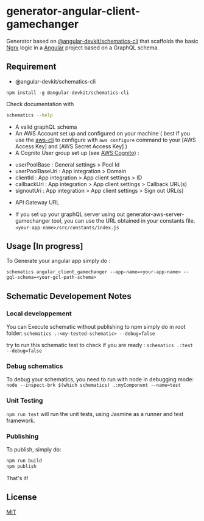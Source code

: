 # generator-angular-client-gamechanger

Generator based on [@angular-devkit/schematics-cli](https://github.com/angular/angular-cli/blob/HEAD/packages/angular_devkit/schematics/README.md) that scaffolds the basic [Ngrx](https://ngrx.io/) logic in a [Angular](https://angular.io/) project based on a GraphQL schema.

## Requirement

- @angular-devkit/schematics-cli 
```
npm install -g @angular-devkit/schematics-cli
```
Check documentation with
```bash
schematics --help
```
- A valid graphQL schema
- An AWS Account set up and configured on your machine ( best if you use the [aws-cli](https://docs.aws.amazon.com/cli/latest/userguide/cli-chap-install.html) to configure with `aws configure` command to your [AWS Access Key] and [AWS Secret Access Key] )
- A Cognito User group set up (see [AWS Cognito](https://docs.aws.amazon.com/cognito/latest/developerguide/cognito-user-pool-as-user-directory.html)) :
* userPoolBase : General settings > Pool Id
* userPoolBaseUri : App integration > Domain
* clientId : App integration > App client settings > ID
* callbackUri : App integration > App client settings > Callback URL(s)
* signoutUri : App integration > App client settings > Sign out URL(s)  

- API Gateway URL
* If you set up your graphQL server using out generator-aws-server-gamechanger tool, you can use the URL obtained in your constants file.   
`<your-app-name>/src/constants/index.js`  


## Usage [In progress]
 
To Generate your angular app simply do :

`schematics angular_client_gamechanger --app-name=<your-app-name> --gql-schema=<your-gcl-path-schema>`

## Schematic Developement Notes 

### Local developpement

You can Execute schematic without publishing to npm simply do in root folder:
`schematics .:<my-tested-schematic> --debug=false`

try to run this schematic test to check if you are ready :
`schematics .:test --debug=false`

### Debug schematics

To debug your schematics, you need to run with node in debugging mode:
`node --inspect-brk $(which schematics) .:myComponent --name=test`

### Unit Testing

`npm run test` will run the unit tests, using Jasmine as a runner and test framework.

### Publishing

To publish, simply do:

```bash
npm run build
npm publish
```

That's it!

## License
[MIT](https://choosealicense.com/licenses/mit/)
